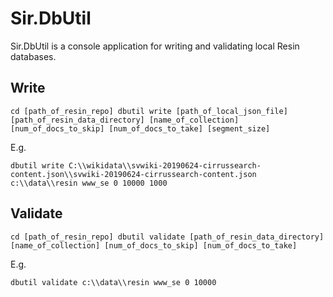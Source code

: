 # Sir.DbUtil

Sir.DbUtil is a console application for writing and validating local Resin databases.

## Write
`
cd [path_of_resin_repo]
dbutil write [path_of_local_json_file] [path_of_resin_data_directory] [name_of_collection] [num_of_docs_to_skip] [num_of_docs_to_take] [segment_size]
`

E.g. 

`dbutil write C:\\wikidata\\svwiki-20190624-cirrussearch-content.json\\svwiki-20190624-cirrussearch-content.json c:\\data\\resin www_se 0 10000 1000`

## Validate

`
cd [path_of_resin_repo]
dbutil validate [path_of_resin_data_directory] [name_of_collection] [num_of_docs_to_skip] [num_of_docs_to_take]
`

E.g. 

`dbutil validate c:\\data\\resin www_se 0 10000`
